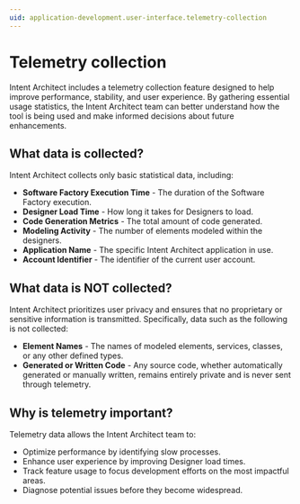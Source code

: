 ```yaml
---
uid: application-development.user-interface.telemetry-collection
---
```

# Telemetry collection

Intent Architect includes a telemetry collection feature designed to help improve performance, stability, and user experience. By gathering essential usage statistics, the Intent Architect team can better understand how the tool is being used and make informed decisions about future enhancements.

## What data is collected?

Intent Architect collects only basic statistical data, including:

- **Software Factory Execution Time** - The duration of the Software Factory execution.
- **Designer Load Time** - How long it takes for Designers to load.
- **Code Generation Metrics** - The total amount of code generated.
- **Modeling Activity** - The number of elements modeled within the designers.
- **Application Name** - The specific Intent Architect application in use.
- **Account Identifier** - The identifier of the current user account.

## What data is NOT collected?

Intent Architect prioritizes user privacy and ensures that no proprietary or sensitive information is transmitted. Specifically, data such as the following is not collected:

- **Element Names** - The names of modeled elements, services, classes, or any other defined types.
- **Generated or Written Code** - Any source code, whether automatically generated or manually written, remains entirely private and is never sent through telemetry.

## Why is telemetry important?

Telemetry data allows the Intent Architect team to:

- Optimize performance by identifying slow processes.
- Enhance user experience by improving Designer load times.
- Track feature usage to focus development efforts on the most impactful areas.
- Diagnose potential issues before they become widespread.
